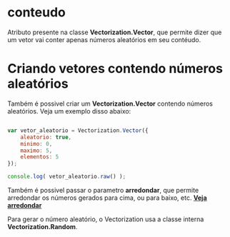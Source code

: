 # conteudo
Atributo presente na classe **Vectorization.Vector**, que permite dizer que um vetor vai conter apenas números aleatórios em seu contéudo.

# Criando vetores contendo números aleatórios
Também é possivel criar um **Vectorization.Vector** contendo números aleatórios.
Veja um exemplo disso abaixo:

```javascript

var vetor_aleatorio = Vectorization.Vector({ 
    aleatorio: true, 
    minimo: 0, 
    maximo: 5, 
    elementos: 5
});

console.log( vetor_aleatorio.raw() );

```

Também é possivel passar o parametro **arredondar**, que permite arredondar os números gerados para cima, ou para baixo, etc. **[Veja arredondar](arredondar.md)**

Para gerar o número aleatório, o Vectorization usa a classe interna **Vectorization.Random**.